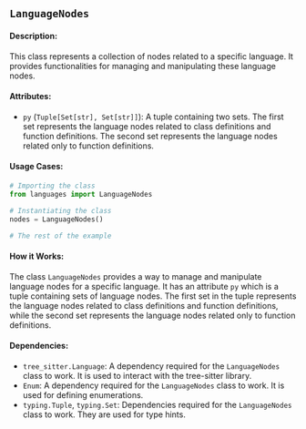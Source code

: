 ## `LanguageNodes`

#### Description:
This class represents a collection of nodes related to a specific language. It provides functionalities for managing and manipulating these language nodes.

#### Attributes:
- `py` (`Tuple[Set[str], Set[str]]`): A tuple containing two sets. The first set represents the language nodes related to class definitions and function definitions. The second set represents the language nodes related only to function definitions. 

#### Usage Cases:

```python
# Importing the class
from languages import LanguageNodes

# Instantiating the class
nodes = LanguageNodes()

# The rest of the example
```

#### How it Works:
The class `LanguageNodes` provides a way to manage and manipulate language nodes for a specific language. It has an attribute `py` which is a tuple containing sets of language nodes. The first set in the tuple represents the language nodes related to class definitions and function definitions, while the second set represents the language nodes related only to function definitions.

#### Dependencies:
- `tree_sitter.Language`: A dependency required for the `LanguageNodes` class to work. It is used to interact with the tree-sitter library.
- `Enum`: A dependency required for the `LanguageNodes` class to work. It is used for defining enumerations.
- `typing.Tuple`, `typing.Set`: Dependencies required for the `LanguageNodes` class to work. They are used for type hints.